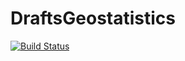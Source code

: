 # DraftsGeostatistics

[![Build Status](https://github.com/rmcaixeta/DraftsGeostatistics.jl/actions/workflows/CI.yml/badge.svg?branch=main)](https://github.com/rmcaixeta/DraftsGeostatistics.jl/actions/workflows/CI.yml?query=branch%3Amain)
